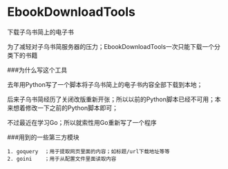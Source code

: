 EbookDownloadTools
==================

下载子乌书简上的电子书

为了减轻对子乌书简服务器的压力；EbookDownloadTools一次只能下载一个分类下的书籍

###为什么写这个工具

  去年用Python写了一个脚本将子乌书简上的电子书内容全部下载到本地；
  
  后来子乌书简经历了关闭改版重新开张；所以以前的Python脚本已经不可用；本来想着修改一下之前的Python脚本即可；
  
  不过最近在学习Go；所以就索性用Go重新写了一个程序
  
###用到的一些第三方模块

    1. goquery  ；用于提取网页里面的内容；如标题/url下载地址等等
    2. goini    ；用于从配置文件里面读取内容
